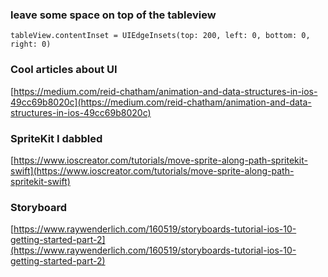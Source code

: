 ### leave some space on top of the tableview

`tableView.contentInset = UIEdgeInsets(top: 200, left: 0, bottom: 0, right: 0)`

### Cool articles about UI

[https://medium.com/reid-chatham/animation-and-data-structures-in-ios-49cc69b8020c](https://medium.com/reid-chatham/animation-and-data-structures-in-ios-49cc69b8020c)

### SpriteKit I dabbled

[https://www.ioscreator.com/tutorials/move-sprite-along-path-spritekit-swift](https://www.ioscreator.com/tutorials/move-sprite-along-path-spritekit-swift)

### Storyboard

[https://www.raywenderlich.com/160519/storyboards-tutorial-ios-10-getting-started-part-2](https://www.raywenderlich.com/160519/storyboards-tutorial-ios-10-getting-started-part-2)



